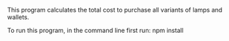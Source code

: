 This program calculates the total cost to purchase all variants
of lamps and wallets.

To run this program, in the command line first run: npm install
